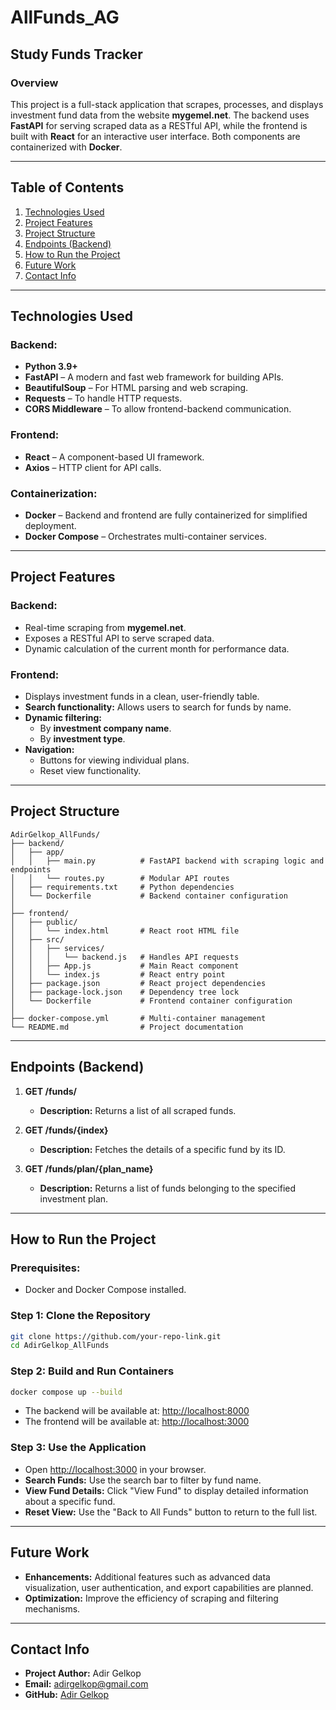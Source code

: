 # AllFunds_AG

## **Study Funds Tracker**

### **Overview**
This project is a full-stack application that scrapes, processes, and displays investment fund data from the website **mygemel.net**. The backend uses **FastAPI** for serving scraped data as a RESTful API, while the frontend is built with **React** for an interactive user interface. Both components are containerized with **Docker**.

---

## **Table of Contents**
1. [Technologies Used](#technologies-used)
2. [Project Features](#project-features)
3. [Project Structure](#project-structure)
4. [Endpoints (Backend)](#endpoints-backend)
5. [How to Run the Project](#how-to-run-the-project)
6. [Future Work](#future-work)
7. [Contact Info](#contact-info)

---

## **Technologies Used**

### **Backend:**
- **Python 3.9+**
- **FastAPI** – A modern and fast web framework for building APIs.
- **BeautifulSoup** – For HTML parsing and web scraping.
- **Requests** – To handle HTTP requests.
- **CORS Middleware** – To allow frontend-backend communication.

### **Frontend:**
- **React** – A component-based UI framework.
- **Axios** – HTTP client for API calls.

### **Containerization:**
- **Docker** – Backend and frontend are fully containerized for simplified deployment.
- **Docker Compose** – Orchestrates multi-container services.

---

## **Project Features**

### **Backend:**
- Real-time scraping from **mygemel.net**.
- Exposes a RESTful API to serve scraped data.
- Dynamic calculation of the current month for performance data.

### **Frontend:**
- Displays investment funds in a clean, user-friendly table.
- **Search functionality:** Allows users to search for funds by name.
- **Dynamic filtering:**
  - By **investment company name**.
  - By **investment type**.
- **Navigation:**
  - Buttons for viewing individual plans.
  - Reset view functionality.

---

## **Project Structure**

```plaintext
AdirGelkop_AllFunds/
├── backend/
│   ├── app/
│   │   ├── main.py          # FastAPI backend with scraping logic and endpoints
│   │   └── routes.py        # Modular API routes
│   ├── requirements.txt     # Python dependencies
│   └── Dockerfile           # Backend container configuration
│
├── frontend/
│   ├── public/
│   │   └── index.html       # React root HTML file
│   ├── src/
│   │   ├── services/
│   │   │   └── backend.js   # Handles API requests
│   │   ├── App.js           # Main React component
│   │   └── index.js         # React entry point
│   ├── package.json         # React project dependencies
│   ├── package-lock.json    # Dependency tree lock
│   └── Dockerfile           # Frontend container configuration
│
├── docker-compose.yml       # Multi-container management
└── README.md                # Project documentation
```

---

## **Endpoints (Backend)**

1. **GET /funds/**
   - **Description:** Returns a list of all scraped funds.

2. **GET /funds/{index}**
   - **Description:** Fetches the details of a specific fund by its ID.

3. **GET /funds/plan/{plan_name}**
   - **Description:** Returns a list of funds belonging to the specified investment plan.

---

## **How to Run the Project**

### **Prerequisites:**
- Docker and Docker Compose installed.

### **Step 1: Clone the Repository**
```bash
git clone https://github.com/your-repo-link.git
cd AdirGelkop_AllFunds
```

### **Step 2: Build and Run Containers**
```bash
docker compose up --build
```
- The backend will be available at: [http://localhost:8000](http://localhost:8000)
- The frontend will be available at: [http://localhost:3000](http://localhost:3000)

### **Step 3: Use the Application**
- Open [http://localhost:3000](http://localhost:3000) in your browser.
- **Search Funds:** Use the search bar to filter by fund name.
- **View Fund Details:** Click "View Fund" to display detailed information about a specific fund.
- **Reset View:** Use the "Back to All Funds" button to return to the full list.

---

## **Future Work**
- **Enhancements:** Additional features such as advanced data visualization, user authentication, and export capabilities are planned.
- **Optimization:** Improve the efficiency of scraping and filtering mechanisms.

---

## **Contact Info**
- **Project Author:** Adir Gelkop
- **Email:** [adirgelkop@gmail.com](mailto:adirgelkop@gmail.com)
- **GitHub:** [Adir Gelkop](https://github.com/AdirGelkop)

